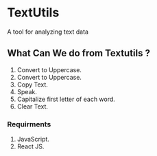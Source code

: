 # TextUtils

A tool for analyzing text data 

## What Can We do from Textutils ?

1) Convert to Uppercase.
2) Convert to Uppercase.
3) Copy Text.
4) Speak.
5) Capitalize first letter of each word.
6) Clear Text.

### Requirments

1) JavaScript.
2) React JS.
